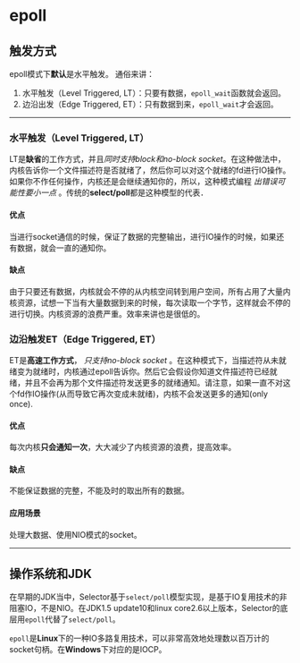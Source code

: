 # epoll

## 触发方式
epoll模式下**默认**是水平触发。
通俗来讲：
1. 水平触发（Level Triggered, LT）：只要有数据，`epoll_wait`函数就会返回。
2. 边沿出发（Edge Triggered, ET）：只有数据到来，`epoll_wait`才会返回。
---- 
### 水平触发（Level Triggered, LT）
LT是**缺省**的工作方式，并且*同时支持block和no-block socket*。在这种做法中，内核告诉你一个文件描述符是否就绪了，然后你可以对这个就绪的fd进行IO操作。如果你不作任何操作，内核还是会继续通知你的，所以，这种模式编程 _出错误可能性要小一点_ 。传统的**select/poll**都是这种模型的代表．
#### 优点
当进行socket通信的时候，保证了数据的完整输出，进行IO操作的时候，如果还有数据，就会一直的通知你。
#### 缺点
由于只要还有数据，内核就会不停的从内核空间转到用户空间，所有占用了大量内核资源，试想一下当有大量数据到来的时候，每次读取一个字节，这样就会不停的进行切换。内核资源的浪费严重。效率来讲也是很低的。

### 边沿触发ET（Edge Triggered, ET）
ET是**高速工作方式**， _只支持no-block socket_ 。在这种模式下，当描述符从未就绪变为就绪时，内核通过epoll告诉你。然后它会假设你知道文件描述符已经就绪，并且不会再为那个文件描述符发送更多的就绪通知。请注意，如果一直不对这个fd作IO操作(从而导致它再次变成未就绪)，内核不会发送更多的通知(only once).
#### 优点
每次内核**只会通知一次**，大大减少了内核资源的浪费，提高效率。
#### 缺点
不能保证数据的完整，不能及时的取出所有的数据。
#### 应用场景
处理大数据、使用NIO模式的socket。

---- 

## 操作系统和JDK

在早期的JDK当中，Selector基于`select/poll`模型实现，是基于IO复用技术的非阻塞IO，不是NIO。在JDK1.5 update10和linux core2.6以上版本，Selector的底层用`epoll`代替了`select/poll`。

`epoll`是**Linux**下的一种IO多路复用技术，可以非常高效地处理数以百万计的socket句柄。在**Windows**下对应的是IOCP。